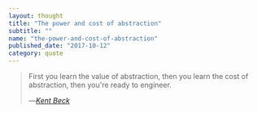 ```yaml
---
layout: thought
title: "The power and cost of abstraction"
subtitle: ""
name: "the-power-and-cost-of-abstraction"
published_date: "2017-10-12"
category: quote
---
```


> First you learn the value of abstraction, then you learn the cost of
> abstraction, then you're ready to engineer.
>
> &mdash;<cite>[Kent Beck][kent-beck-wiki]</cite>
>

[kent-beck-wiki]: https://en.wikipedia.org/wiki/Kent_Beck

